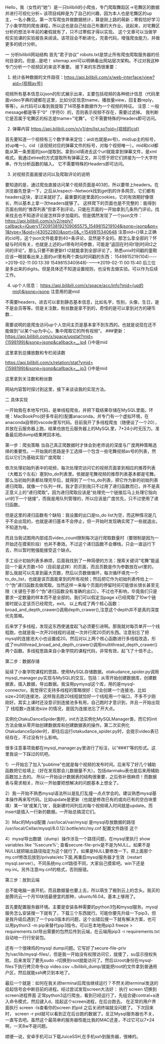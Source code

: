 Hello，我（女性的“她”）是一只bilibili的小爬虫，专门爬取舞蹈区->宅舞区的数据并进行可视化分析~
该项目纯粹是为了自己的兴趣，因为本人也是宅舞区的up主，一名小舞见。第一次写爬虫并做数据统计，算是刚上路的萌新；寒假恰好学习了小象学院的爬虫课程，所以这也是自己给自己布置的大作业。说起来，对宅舞区分析的想法半年前的暑假就有了，只不过寒假才得以实现。
这个文章可以当做学校实验课的实验报告来阅读。该项目会不断进化，完善代码，增强爬虫能力，并做更多的统计分析。

一 分析bilibili网站结构
首先“君子协议” robots.txt是禁止所有爬虫爬取服务器的任何目录的。但是...是吧！
sitemap.xml可以明确看出网站层次架构。不过对我这种专门分析一个视频区的来说不重要。
接下来的东西很重要：

1. 统计各种数据的文件路径：https://api.bilibili.com/x/web-interface/view?aid={视频av号}

视频所有基本信息以json的形式展示出来，主要包括视频的各种统计信息（代码里面video字典的键都在这里，比如分区信息tname，播放量view，回复数reply，等等）。从代码可以看到我提取了14项基本数据作为一个视频的特征。
注意：一般message都是等于“0”（字符0）的，否则表示视频不存在，需要过滤掉。
我判断它是否属于宅舞区的标志是tname="宅舞"。
它不需要特殊的Headers即可访问。

2. 弹幕内容 https://api.bilibili.com/x/v1/dm/list.so?oid={视频的cid}

首先要知道一个视频有三个数字串来定位：aid(也就是av号)，mid(up主的标号，对up唯一)，cid（该视频对应的弹幕文件的标号，对每个视频唯一）。mid和cid都能从第一条里面的json提取到。拿到cid填进去这个url就能拿到弹幕文件，是xml格式。我通过etree的方式提取所有弹幕正文，并习惯于把它们拼接为一个大字符串，作为分析函数的输入。
它不需要特殊的Headers即可访问。

3. 对视频页面直接访问以及爬取评论的说明

要知道的是，通过爬虫直接访问某个视频页面是403的，所以要带上headers。在浏览器先登录一下，之后从Inspect--Network找到get到的许多网页，它们都有headers这块，拿过来就好了。最重要的是里面的cookies，它的有效期好像很长，所以基本上拿一次headers就够了。
这样爬下的页面也是不完整的：能得到页面右侧的“推荐列表”但拿不到评论。只能在页面的一开始拿到几条热门评论。找来找去也不知道评论是怎样异步加载的。但是偶然发现了一个json文件：
https://api.bilibili.com/x/v2/reply?callback=jQuery17209138192109065575_1549815219104&jsonp=jsonp&pn=1&type=1&oid={43052280}&sort=0&_=1549815340648
注意oid={}填上正确的cid号。这个json文件能拿到40+条评论，显然是不全的。那怎么拿全部的？怀疑与时间有关，也就是上述的url带有时间参数，可能是“返回在时间t1到时间t2之间的评论”。那么只要不断更新t1 t2就能拿到全部评论了。熟悉unix时间戳的童鞋应该一眼就看出来上面的url里有两个类似时间戳的东西：
1549815219(104)---->2019-02-11 00:13:39
1549815340(648)---->2019-02-11 00:15:40
后三位是多出来的digits。但是具体还不知道设置规则，也没有去做实验。可以作为后续工作。

4. up个人信息：
https://api.bilibili.com/x/space/acc/info?mid={up的mid}&jsonp=jsonp  注意用的是mid

不需要headers，进去可以拿到静态基本信息，比如名字，性别，头像，生日，是不是会员等等。但是关注数，粉丝数是拿不到的，奇怪的是可以拿到对方的硬币数...

需要说明的是爬虫访问up个人空间主页是基本拿不到东西的。也就是说现在还不能做到“以某个up为中心，集中爬取它的所有视频”。
###更新：
https://api.bilibili.com/x/space/upstat?mid={1598199}&jsonp=jsonp&callback=__jp4  {}中是mid

这里拿到总播放数和专栏阅读数

https://api.bilibili.com/x/relation/stat?vmid={1598199}&jsonp=jsonp&callback=__jp3 {}中是mid

这里拿到关注数和粉丝数

网站内容暂时探讨到这里，接下来谈谈我的实现方法。


二 具体实现

一开始我在本地写代码，是单线程爬虫，并把下载结果存储在MySQL里面。环境：MacBookPro(好多年前的)配置anaconda，并专门有一个虚拟环境，在anaconda自带的vscode里写代码。目前我开了多线程爬虫（随便设了一个20），并放在云服务器上跑，结果也放在云服务器上的MySQL里，7*24小时无压力。准备最后把dump结果拷回本地。

第一步：爬虫策略
当自己真正爬数据时才体会到老师说的深度与广度两种策略选择的重要性。一开始我的思路是手工选择一个包含一些宅舞视频av号的列表，然后以它们为基础实现广度爬取：

依次处理初始列表中的视频，每次处理完访问它的视频页面拿到相应的推荐列表（大概五个左右）塞到to_do列表里。依据是宅舞视频的推荐列表基本都是宅舞。那么当初始列表都处理完毕后，就得到了一个to_do列表，把它作为新的初始列表递归爬取。就像一个队列一样。我才意识到我只不过用了递归函数而已，并不是真正意义上的“递归爬取”。因为递归爬取应该是“处理完一个链接后马上处理它指向url的下一个链接”，而我是用队列管理的，所以应该是广度优先，只不过使用了递归函数。

但是这里的递归函数有个缺陷：我设置的出口是to_do list为空，而这种情况是几乎不会出现的，也就是递归基本不会停止，但一开始时发现确实爬了一些就退出，不知道为啥。

而且当我试图用内部成员video_count限制每次运行爬取数量时（要限制是因为一开始还在摸索阶段）也并不奏效。不过这个递归函数不会爆栈，只会一直运行下去，所以暂时勉强能接受这个缺点。

手工设计初始列表多麻烦，后面我找到了一种简便的方法：搜索关键词“宅舞”能返回一个最大页数=50（目前是这样）的页面，而且页数是作为参数放在url里的，那么我就可以先拿到最大页数，然后以页数做循环，每次循环填充一个to_do_list，也就是该页面能拿到的所有视频；然后把它作为初始列表传给上一个“伪”递归函数去做爬取。当然这样一来每个页面的停留时间可能很长很长甚至无限（关键在于那个“伪”递归函数没有准确的出口）。不过也不影响，毕竟我们只是要求一定数量的样本而不是全部的。我们可以假定当page x已经爬取了10w个链接时就认定该页已经爬完，exit。
以上构成了两个核心函数： broad_and_depth_crawer()调用depth_crawer(),注意这个depth并不是真的深度优先策略。

后来学了多线程，发现这东西使速度起飞必须要引进啊。那我就对每页单开一个线程跑，也就是我一次开20线程的话就一次并行爬20页的东西。注意别忘了把mysql的连接池大小也设置成20。然后对以上两个核心函数进行多线程改造，形成了multithread_broad_and_depth_crawer()调用multithread_depth_crawer()两个函数。多线程思路来自小象学院的课程代码，非常有效，起飞了十倍不止。

第二步：数据存储

延续了小象学院课程的思路，使用MySQL存储数据。otakudance_spider.py调用mysql_manager.py实现与MySQL的交互，包括：从零开始创建数据库，创建数据表，插入数据，导出数据。我没用pymysql这个库，用的是mysql-connector。我觉得它支持多线程的策略很好：它会创建一个连接池，比如size=20的连接池，这样我去跑20线程就恰好一个线程用一个端口，不多不少刚刚好。其实上课时还没意识到连接池多有用，自己跑时才意识到，并且一开始出现了 线程数>连接池size 的情况，是因为连接池忘了开大点。

实例化OtakuDanceSpider类时，init方法实例化MySQLManager类，而它的init方法会做从零开始创建数据库和创建数据表的操作。第二次实例化OtakudanceSpider时，即往后运行otakudance_spider.py时，会提示video表已经存在，不过没有什么影响。

很多注意事项我都在mysql_manager.py里进行了标注，以“###1”等的形式。这里我说一下踩过的坑吧。

1）一开始忘了加入“pubtime”也就是每个视频的发布时间。后来写了好几个辅助函数把它给填上（好在发现那会儿数据量不大）。包括danmaku表也是后来用辅助函数加上去的。
所以一开始设计数据表的结构很重要，之后弥补很麻烦！而数据表与需求相关，所以一开始要把想解决的问题基本上想全了。

2）我一开始不熟悉mysql语法所以是乱打乱撞一点点学会的。建议熟悉mysql基本操作再来写代码。比如update是更新（也就是修改已有的或向已有的空白块里填）某一’块‘或某几’块‘，我新建时间列后对每个视频填入时间就是update。而insert是插入一行新的数据。一开始总搞混它们。

3）Mac的Mysql配置
 /usr/local/var/mysql 是mysql存放数据的路径
 /usr/local/Cellar/mysql/8.0.12/.bottle/etc/my.cnf 配置文件路径 这个

4）mysql导出数据（dump）操作涉及一个路径问题，在mysql里执行 show variables like '%secure%'; 查看secure-file-priv是不是为NULL。如果不是NULL就把输出路径指定为这个就行了。如果是NULL要修改一下。把上面那个my.cnf修改后放到/private/etc下面,再重启mysql服务器才生效（restart mysql.server）。不同系统my.cnf路径不同，大家自己摸索吧。win下还是my.ini。另外注意my.cnf的格式，否则报错。

第三步：放到云端

总不能电脑一直开机，而且数据量也要上去，所以萌生了搬到云上的念头。我买的是腾讯云一个月10块钱最便宜的那种，ubuntu16.04。基本上够用了。

首先要配置服务器环境。主要是安装各种需要的python3包和mysql服务。mysql服务怎么安装搜一下就有了，下载三个东西就行。可能你要先升级一下pip3，但是我升级后遇到了一个pip3版本的问题，这个出错后搜一下就有解决方案，也可以用python3 -m pip来替代pip3指令。可以在本地用pip3 freeze > requirements.txt导出需要的包然后传到云端，在云端用pip3 -r requirements.txt自动地一行行安装包。

还有一个很辣鸡的mysql dump问题。它写好了secure-file-priv为/var/lib/mysql-files/，但是我一开始没有权限访问它，就傻了，su显示授权失败。后来发现了要先sudo -i切换到root就能访问了。然后以root身份在mysql-files下执行拷贝命令cp video.csv ~/bilibili_dump/就能把root的文件拿到普通用户区，然后就能ssh拷贝到本地了。

最后一个就是：如何在我关闭terminal后爬虫继续运行？不然关闭terminal发送的挂起信号会中断目前的进程。经过尝试发现screen大法好：
执行 screen 切换到screen进程界面
正常python3运行爬虫，看到已经运行了，先组合键contral+a进入命令模式，然后键入d，挂起这个screen进程，在后台跑去。
在正常的用户界面执行 screen -ls查看你的screen 的pid
之后关闭终端就没问题了。
下次回来时， screen -r pid就可以看到正在后台跑的数据了。反正Mysql服务器也不关，一直写去吧。虽然这个最简单的服务器性能比我的MAC还差，不过它可以7*24啊，一天8w不是问题。

顺便一说，安卓手机可以下载JuiceSSH,在手机ssh到服务器，很棒的。





